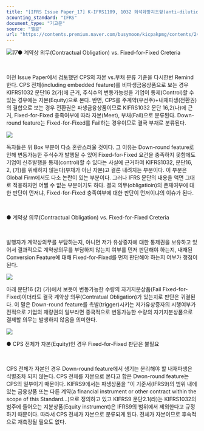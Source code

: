 ```yaml
---
title: "[IFRS Issue Paper_17] K-IFRS1109, 1032 희석화방지조항(anti-dilution features)과 Fixed-for-Fixed 충족여부 ⑥"
acounting_standard: "IFRS"
document_type: "기고문"
source: "엘곰"
url: "https://contents.premium.naver.com/busymoon/kicpakpmg/contents/240302055022421ue"
---
```

![](https://n2.news.naver.com/l.gif?type=content)*17*● 계약상 의무(Contractual Obligation) vs. Fixed-for-Fixed Creteria

​

이전 Issue Paper에서 검토했던 CPS의 자본 vs.부채 분류 기준을 다시한번 Remind한다. CPS 전체(including embedded feature)를 비파생금융상품으로 보는 경우 KIFRS1032 문단16 2(가)에 근거, 주식수의 변동가능성을 기업이 통제(Control)할 수 있는 경우에는 자본(Equity)으로 본다. 반면, CPS를 주계약(우선주)+내재파생(전환권)의 결합으로 보는 경우 전환권은 파생금융상품이므로 KIFRS1032 문단 16,2(나)에 근거, Fixed-for-Fixed 충족여부에 따라 자본(Meet), 부채(Fail)으로 분류된다. Down-round feature는 Fixed-for-Fixed를 Fail하는 경우이므로 결국 부채로 분류된다.

![](https://dthumb-phinf.pstatic.net/dthumb?src=%22https://postfiles.pstatic.net/MjAyNDAyMTlfMjM4/MDAxNzA4MzA4NzA3OTI0.Xc9Fw7MylcDge8-MdESk5FvCsxFnSZ93JnPDya3YQxsg.mxk1nEZRoifc54NsLvUYW__xsvxK0OrTnyrH-p0areMg.PNG.busymoon/image.png?type=w773%22&service=scs&type=w800)

독자들은 위 Box 부분이 다소 혼란스러울 것이다. 그 이유는 Down-round feature로 인해 변동가능한 주식수가 발행될 수 있어 Fixed-for-Fixed 요건을 충족하지 못함에도 기업이 신주발행을 통제(control)할 수 있다는 사실에 근거하여 KIFRS1032, 문단16, 2, (가)를 위배하지 않는다(부채가 아닌 자본)고 결론 내려지는 부분이다. 이 부분은 Global Firm에서도 다소 논란이 있는 부분이다. 그러나 IFRS 문단의 내용을 액면 그대로 적용하자면 어쩔 수 없는 부분이기도 하다. 결국 의무(obligatioin)의 존재여부에 대한 판단이 먼저냐, Fixed-for-Fixed 충족여부에 대한 판단이 먼저이냐의 이슈가 된다.​

​

● 계약상 의무(Contractual Obligation) vs. Fixed-for-Fixed Creteria

​

발행자가 계약상의무를 부담하는지, 아니면 저가 유상증자에 대한 통제권을 보유하고 있어서 결과적으로 계약상의무를 부담하지 않는지 여부를 먼저 판단해야 하는지, 내재된 Conversion Feature에 대해 Fixed-for-Fixed를 먼저 판단해야 하는지 여부가 쟁점이 된다.

![](https://dthumb-phinf.pstatic.net/dthumb?src=%22https://postfiles.pstatic.net/MjAyNDAyMTlfMTcg/MDAxNzA4MzExNDczMTg2.rY7K9DaMO-tebl6OTfREzToGFemE8SqauB-ruHexDHgg.y047deRD1tbn-lhv9QZADdw6PGkW1_hk0goaLYF0JQ8g.PNG.busymoon/image.png?type=w773%22&service=scs&type=w800)

아래 문단16 (2) (가)에서 보듯이 변동가능한 수량의 자기지분상품(Fail Fixed-for-Fixed)이더라도 결국 계약상 의무(Contratual Obligation)가 있는지로 판단은 귀결된다. 이 말은 Down-round feature를 촉발(trigger)시키는 저가유상증자의 시행여부가 전적으로 기업의 재량권의 일부라면 종국적으로 변동가능한 수량의 자기지분상품으로 결제할 의무는 발생하지 않음을 의미한다.

![](https://dthumb-phinf.pstatic.net/dthumb?src=%22https://postfiles.pstatic.net/MjAyNDAyMTlfNzMg/MDAxNzA4MzExMTM3MDMz.qxeacjHoqljBrkLd7ZYWgHo9w4QbFjezItTn_Wa_HkMg.QFREd1SnNZNGU-qA2w2h98gd46Bik1ykQMXGvv147XIg.PNG.busymoon/image.png?type=w773%22&service=scs&type=w800)

● CPS 전체가 자본(Equity)인 경우 Fixed-for-Fixed 판단은 불필요

​

CPS 전체가 자본인 경우 Down-round feature에서 생기는 분리해야 할 내재파생은 식별조차 되지 않는다. CPS 전체를 자본으로 본다고 함은 Dwon-round feature는 CPS의 일부이기 때문이다. KIFRS9에서는 파생상품을 "이 기준서(IFRS9)의 범위 내에 있는 금융상품 또는 다른 계약(a financial instrument or other contract within the scope of this Standard…)으로 정의하고 있고 KIFRS9 문단2.1(라)는 KIFRS1032의 범주에 들어오는 지분상품(Equity instrument)은 IFRS9의 범위에서 제외한다고 규정하기 때문이다. 따라서 CPS 전체가 자본으로 분류되게 된다. 전체가 자본이므로 후속적으로 재측정될 필요도 없다.

​